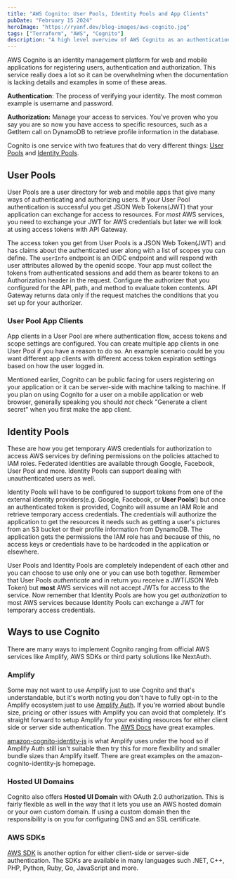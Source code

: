```yaml
---
title: "AWS Cognito: User Pools, Identity Pools and App Clients"
pubDate: "February 15 2024"
heroImage: "https://ryanf.dev/blog-images/aws-cognito.jpg"
tags: ["Terraform", "AWS", "Cognito"]
description: "A high level overview of AWS Cognito as an authentication and authorization service. AWS Cognito is an identity management platform for web and mobile applications for registering users, authentication and authorization."
---
```


AWS Cognito is an identity management platform for web and mobile applications for registering users, authentication and authorization.  This service really does a lot so it can be overwhelming when the documentation is lacking details and examples in some of these areas. 

**Authentication**: The process of verifying your identity. The most common example is username and password.  

**Authorization:** Manage your access to services. You've proven who you say you are so now you have access to specific resources, such as a GetItem call on DynamoDB to retrieve profile information in the database.

Cognito is one service with two features that do very different things: [User Pools](#user-pools) and [Identity Pools](#identity-pools).

## User Pools

User Pools are a user directory for web and mobile apps that give many ways of authenticating and authorizing users. If your User Pool authentication is successful you get JSON Web Tokens(JWT) that your application can exchange for access to resources. For *most* AWS services, you need to exchange your JWT for AWS credentials but later we will look at using access tokens with API Gateway.

The access token you get from User Pools is a JSON Web Token(JWT) and has claims about the authenticated user along with a list of scopes you can define. The `userInfo` endpoint is an OIDC endpoint and will respond with user attributes allowed by the openid scope. Your app must collect the tokens from authenticated sessions and add them as bearer tokens to an Authorization header in the request. Configure the authorizer that you configured for the API, path, and method to evaluate token contents. API Gateway returns data only if the request matches the conditions that you set up for your authorizer.

### User Pool App Clients

App clients in a User Pool are where authentication flow, access tokens and scope settings are configured. You can create multiple app clients in one User Pool if you have a reason to do so. An example scenario could be you want different app clients with different access token expiration settings based on how the user logged in.

Mentioned earlier, Cognito can be public facing for users registering on your application or it can be server-side with machine talking to machine.  If you plan on using Cognito for a user on a mobile application or web browser, generally speaking you should *not* check "Generate a client secret" when you first make the app client.

## Identity Pools

These are how you get temporary AWS credentials for authorization to access AWS services by defining permissions on the policies attached to IAM roles.  Federated identities are available through Google, Facebook, User Pool and more. Identity Pools can support dealing with unauthenticated users as well.

Identity Pools will have to be configured to support tokens from one of the external identity providers(e.g. Google, Facebook, or **User Pools**!) but once an authenticated token is provided, Cognito will assume an IAM Role and retrieve temporary access credentials. The credentials will authorize the application to get the resources it needs such as getting a user's pictures from an S3 bucket or their profile information from DynamoDB.  The application gets the permissions the IAM role has and because of this, no access keys or credentials have to be hardcoded in the application or elsewhere.

User Pools and Identity Pools are completely independent of each other and you can choose to use only one or you can use both together. Remember that User Pools *authenticate* and in return you receive a JWT(JSON Web Token) but **most** AWS services will not accept JWTs for access to the service. Now remember that Identity Pools are how you get *authorization* to most AWS services because Identity Pools can exchange a JWT for temporary access credentials.



## Ways to use Cognito

There are many ways to implement Cognito ranging from official AWS services like Amplify, AWS SDKs or third party solutions like NextAuth.

### Amplify

Some may not want to use Amplify just to use Cognito and that's understandable, but it's worth noting you don't have to fully opt-in to the Amplify ecosystem just to use [Amplify Auth](https://www.npmjs.com/package/@aws-amplify/auth). If you're worried about bundle size, pricing or other issues with Amplify you can avoid that completely. It's straight forward to setup Amplify for your existing resources for either client side or server side authentication. The [AWS Docs](https://docs.amplify.aws/javascript/build-a-backend/auth/enable-sign-up/ ) have great examples.

[amazon-cognito-identity-js](https://www.npmjs.com/package/amazon-cognito-identity-js) is what Amplify uses under the hood so if Amplify Auth still isn't suitable then try this for more flexibility and smaller bundle sizes than Amplify itself. There are great examples on the amazon-cognito-identity-js homepage.

### Hosted UI Domains

Cognito also offers **Hosted UI Domain** with  OAuth 2.0 authorization. This is fairly flexible as well in the way that it lets you use an AWS hosted domain or your own custom domain. If using a custom domain then the responsibility is on you for configuring DNS and an SSL certificate.

### AWS SDKs

[AWS SDK](https://docs.aws.amazon.com/AWSJavaScriptSDK/v3/latest/client/cognito-identity-provider/) is another option for either client-side or server-side authentication. The SDKs are available in many languages such .NET, C++, PHP, Python, Ruby, Go, JavaScript and more.